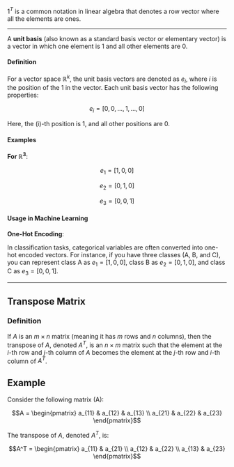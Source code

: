 $1^T$ is a common notation in linear algebra that denotes a row vector where all the elements are ones.

--------------------------------------

A **unit basis** (also known as a standard basis vector or elementary vector) is a vector in which one element is 1 and all other elements are 0. 

#### Definition
For a vector space $\mathbb{R}^k$, the unit basis vectors are denoted as $e_i$, where $i$ is the position of the 1 in the vector. Each unit basis vector has the following properties:

$$e_i = [0, 0, \ldots, 1, \ldots, 0]$$

Here, the \(i\)-th position is 1, and all other positions are 0.

#### Examples
**For $\mathbb{R}^3$**:

$$e_1 = [1, 0, 0]$$

$$e_2 = [0, 1, 0]$$

$$e_3 = [0, 0, 1]$$

#### Usage in Machine Learning
**One-Hot Encoding**:

In classification tasks, categorical variables are often converted into one-hot encoded vectors. For instance, if you have three classes (A, B, and C), you can represent class A as $e_1 = [1, 0, 0]$, class B as $e_2 = [0, 1, 0]$, and class C as $e_3 = [0, 0, 1]$.

--------------------------------------
## Transpose Matrix
### Definition

If $A$ is an $m \times n$ matrix (meaning it has $m$ rows and $n$ columns), then the transpose of $A$, denoted $A^T$, is an $n \times m$ matrix such that the element at the $i$-th row and $j$-th column of $A$ becomes the element at the $j$-th row and $i$-th column of $A^T$.


## Example

Consider the following matrix \(A\):

$$A = \begin{pmatrix}
a_{11} & a_{12} & a_{13} \\
a_{21} & a_{22} & a_{23}
\end{pmatrix}$$

The transpose of $A$, denoted $A^T$, is:

$$A^T = \begin{pmatrix}
a_{11} & a_{21} \\
a_{12} & a_{22} \\
a_{13} & a_{23}
\end{pmatrix}$$

